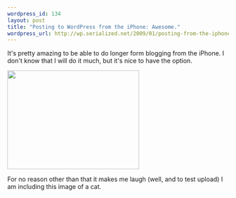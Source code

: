 ```yaml
--- 
wordpress_id: 134
layout: post
title: "Posting to WordPress from the iPhone: Awesome."
wordpress_url: http://wp.serialized.net/2009/01/posting-from-the-iphone/
---
```

It&#39;s pretty amazing to be able to do longer form blogging from the iPhone. I don&#39;t know that I will do it much, but it&#39;s nice to have the option. <br />
<p><a href="http://serialized.net/wp-content/uploads/2009/01/l-640-480-3ec81aa7-c75b-4daf-a1f9-8b48aa1dca91.jpeg"><img src="http://serialized.net/wp-content/uploads/2009/01/l-640-480-3ec81aa7-c75b-4daf-a1f9-8b48aa1dca91.jpeg" alt="" width="300" height="225" class="alignnone size-full wp-image-364" /></a></p>

For no reason other than that it makes me laugh (well, and to test upload) I am including this image of a cat.
